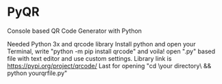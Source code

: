 # PyQR
Console based QR Code Generator with Python

Needed Python 3x and qrcode library
Install python and open your Terminal, write "python -m pip install qrcode" and voila! open ".py" based file with text editor and use custom settings.
Library link is https://pypi.org/project/qrcode/
Last for opening "cd \your directory\ && python yourqrfile.py"
